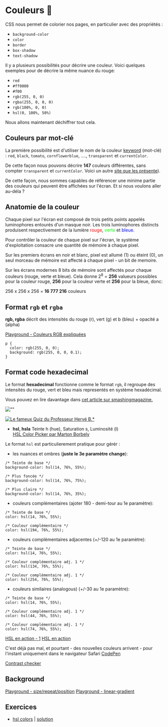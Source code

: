 # Couleurs 🌈

CSS nous permet de colorier nos pages, en particulier avec des propriétés :  
- `background-color`
- `color`
- `border`
- `box-shadow`
- `text-shadow`

Il y a plusieurs possibilités pour décrire une couleur. Voici quelques exemples pour de décrire la même nuance du rouge:

- `red`  
- `#ff0000` 
- `#f00`  
- `rgb(255, 0, 0)`  
- `rgba(255, 0, 0, 0)`  
- `rgb(100%, 0, 0)`  
- `hsl(0, 100%, 50%)`

Nous allons maintenant déchiffrer tout cela.

## Couleurs par mot-clé

La première possibilité est d'utiliser le nom de la couleur [keyword](https://developer.mozilla.org/fr/docs/Web/CSS/Type_color#Les_mots-cl%C3%A9s) (mot-clé) : `red`, `black`, `tomato`, `cornflowerblue`, ...., `transparent` et `currentColor`.

De cette façon nous pouvons décrire **147** couleurs différentes, sans compter `transparent` et `currentColor`. Voici un autre [site que les présente](http://www.colors.commutercreative.com/)).

De cette façon, nous sommes capables de référencer une minime partie des couleurs qui peuvent être affichées sur l'écran. Et si nous voulons aller au-déla ?

## Anatomie de la couleur

Chaque pixel sur l'écran est composé de trois petits points appelés luminophores entourés d'un masque noir. Les trois luminophores distincts produisent respectivement de la lumière <span style="color:red;">rouge</span>, <span style="color:lime">verte</span> et <span style="color:blue;">bleue.</span>

Pour contrôler la couleur de chaque pixel sur l'écran, le système d'exploitation consacre une quantité de mémoire à chaque pixel.

Sur les premiers écrans en noir et blanc, pixel est allumé (1) ou éteint (0), un seul morceau de mémoire est affecté à chaque pixel - un bit de memoire.

Sur les écrans modernes 8 bits de mémoire sont affectés pour chaque couleurs (rouge, verte et bleue). Cela donne 2<sup>8</sup> = **256** valueurs possibles pour la couleur rouge, **256** pour la couleur verte et **256** pour la bleue, donc:

256 x 256 x 256 = **16 777 216** couleurs

## Format `rgb` et `rgba`

**rgb, rgba**  décrit des intensités du rouge (r), vert (g) et b (bleu) + opacité a (alpha)

[Playground - Couleurs RGB expliquées](https://cdpn.io/alyra/debug/b2c543699a8868342fb23ac6c9f6f73d)

```
p {
  color: rgb(255, 0, 0);
  background: rgb(255, 0, 0, 0.1);
}
```

## Format code hexadecimal

Le format **hexadecimal** fonctionne comme le format `rgb`, il regroupe des intensités du rouge, vert et bleu mais representés en système hexadécimal.

Vous pouvez en lire davantage dans [cet article sur smashingmagazine.](https://www.smashingmagazine.com/2012/10/the-code-side-of-color/)

![""](https://wptemplates.pehaa.com/assets/alyra/rgbtohex.png)

[![Le fameux Quiz du Professeur Hervé B.\*](https://wptemplates.pehaa.com/assets/alyra/quizz-rvb.png)](https://cdpn.io/alyra/debug/616e97467780239fc8927073fe284ec5)

- **hsl, hsla** Teinte h (hue), Saturation s, Luminosité (l)  
  [HSL Color Picker par Marton Borbely](https://codepen.io/HunorMarton/full/dvXVvQ)

Le format `hsl` est particulierement pratique pour gérér :

- les nuances et ombres (**juste le 3e paramètre change**):

```
/* Teinte de base */
background-color: hsl(14, 76%, 55%);

/* Plus foncée */
background-color: hsl(14, 76%, 75%);

/* Plus claire */
background-color: hsl(14, 76%, 35%);
```

- couleurs complémentaires (ajoter 180 - demi-tour au 1e paramètre):

```
/* Teinte de base */
color: hsl(14, 76%, 55%);

/* Couleur complémentaire */
color: hsl(194, 76%, 55%);
```

- couleurs complémentaires adjacentes (+/-120 au 1e paramètre):

```
/* Teinte de base */
color: hsl(14, 76%, 55%);

/* Couleur complémentaire adj. 1 */
color: hsl(134, 76%, 55%);

/* Couleur complémentaire adj. 1 */
color: hsl(254, 76%, 55%);
```

- couleurs similaires (analogous) (+/-30 au 1e paramètre):

```
/* Teinte de base */
color: hsl(14, 76%, 55%);

/* Couleur complémentaire adj. 1 */
color: hsl(44, 76%, 55%);

/* Couleur complémentaire adj. 1 */
color: hsl(74, 76%, 55%);
```

[HSL en action - 1](https://codepen.io/alyra/pen/RwrPBxB)
[HSL en action](https://cdpn.io/alyra/debug/LYpoYPY)

C'est déjà pas mal, et pourtant - des nouvelles couleurs arrivent - pour l'instant uniquement dans le navigateur Safari [CodePen](https://codepen.io/cssgrid/pen/KKpLBom)

[Contrast checker](https://webaim.org/resources/contrastchecker/)

## Background

[Playground - size/repeat/position](https://codepen.io/alyra/debug/ExPxpyw)
[Playground - linear-gradient](https://codepen.io/alyra/debug/bGEdmMM)

## Exercices

- [hsl colors](https://codepen.io/alyra/pen/JjGdBwM) | [solution](https://codepen.io/alyra/pen/24600deab70bf2bd797c1e39fbedec24)
